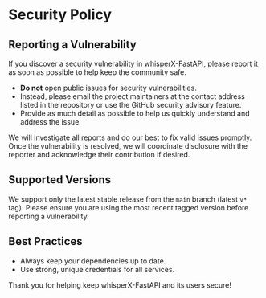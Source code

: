 # Security Policy

## Reporting a Vulnerability

If you discover a security vulnerability in whisperX-FastAPI, please report it as soon as possible to help keep the community safe.

- **Do not** open public issues for security vulnerabilities.
- Instead, please email the project maintainers at the contact address listed in the repository or use the GitHub security advisory feature.
- Provide as much detail as possible to help us quickly understand and address the issue.

We will investigate all reports and do our best to fix valid issues promptly. Once the vulnerability is resolved, we will coordinate disclosure with the reporter and acknowledge their contribution if desired.

## Supported Versions

We support only the latest stable release from the `main` branch (latest `v*` tag). Please ensure you are using the most recent tagged version before reporting a vulnerability.

## Best Practices

- Always keep your dependencies up to date.
- Use strong, unique credentials for all services.

Thank you for helping keep whisperX-FastAPI and its users secure!
